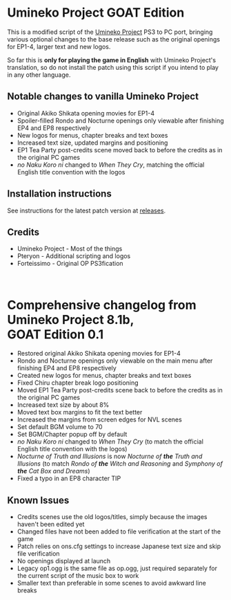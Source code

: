 Umineko Project GOAT Edition
=================

This is a modified script of the [Umineko Project](https://umineko-project.org) PS3 to PC port, bringing various optional changes to the base release such as the original openings for EP1-4, larger text and new logos.

So far this is **only for playing the game in English** with Umineko Project's translation, so do not install the patch using this script if you intend to play in any other language.

## Notable changes to vanilla Umineko Project
- Original Akiko Shikata opening movies for EP1-4
- Spoiler-filled Rondo and Nocturne openings only viewable after finishing EP4 and EP8 respectively
- New logos for menus, chapter breaks and text boxes
- Increased text size, updated margins and positioning
- EP1 Tea Party post-credits scene moved back to before the credits as in the original PC games
- _no Naku Koro ni_ changed to _When They Cry_, matching the official English title convention with the logos

## Installation instructions
See instructions for the latest patch version at [releases](https://github.com/Pteryon/umipro-goat/releases).

## Credits
- Umineko Project - Most of the things
- Pteryon - Additional scripting and logos
- Forteissimo - Original OP PS3fication
<br>

# Comprehensive changelog from Umineko Project 8.1b,<br> GOAT Edition 0.1
- Restored original Akiko Shikata opening movies for EP1-4
- Rondo and Nocturne openings only viewable on the main menu after finishing EP4 and EP8 respectively
- Created new logos for menus, chapter breaks and text boxes
- Fixed Chiru chapter break logo positioning
- Moved EP1 Tea Party post-credits scene back to before the credits as in the original PC games
- Increased text size by about 8%
- Moved text box margins to fit the text better
- Increased the margins from screen edges for NVL scenes
- Set default BGM volume to 70
- Set BGM/Chapter popup off by default
- _no Naku Koro ni_ changed to _When They Cry_ (to match the official English title convention with the logos)
- _Nocturne of Truth and Illusions_ is now _Nocturne of **the** Truth and Illusions_ (to match _Rondo of **the** Witch and Reasoning_ and _Symphony of **the** Cat Box and Dreams_)
- Fixed a typo in an EP8 character TIP

## Known Issues
- Credits scenes use the old logos/titles, simply because the images haven't been edited yet
- Changed files have not been added to file verification at the start of the game
- Patch relies on ons.cfg settings to increase Japanese text size and skip file verification
- No openings displayed at launch
- Legacy op1.ogg is the same file as op.ogg, just required separately for the current script of the music box to work
- Smaller text than preferable in some scenes to avoid awkward line breaks
